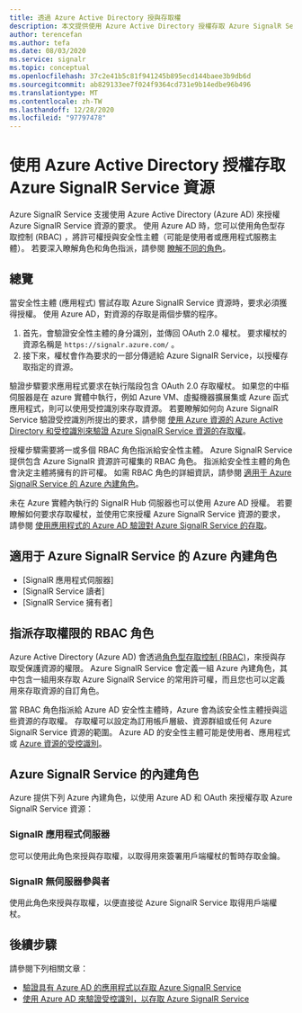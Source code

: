 ```yaml
---
title: 透過 Azure Active Directory 授與存取權
description: 本文提供使用 Azure Active Directory 授權存取 Azure SignalR Service 資源的相關資訊。
author: terencefan
ms.author: tefa
ms.date: 08/03/2020
ms.service: signalr
ms.topic: conceptual
ms.openlocfilehash: 37c2e41b5c81f941245b895ecd144baee3b9db6d
ms.sourcegitcommit: ab829133ee7f024f9364cd731e9b14edbe96b496
ms.translationtype: MT
ms.contentlocale: zh-TW
ms.lasthandoff: 12/28/2020
ms.locfileid: "97797478"
---
```

# <a name="authorize-access-to-azure-signalr-service-resources-using-azure-active-directory"></a>使用 Azure Active Directory 授權存取 Azure SignalR Service 資源
Azure SignalR Service 支援使用 Azure Active Directory (Azure AD) 來授權 Azure SignalR Service 資源的要求。 使用 Azure AD 時，您可以使用角色型存取控制 (RBAC) ，將許可權授與安全性主體（可能是使用者或應用程式服務主體）。 若要深入瞭解角色和角色指派，請參閱 [瞭解不同的角色](../role-based-access-control/overview.md)。

## <a name="overview"></a>總覽
當安全性主體 (應用程式) 嘗試存取 Azure SignalR Service 資源時，要求必須獲得授權。 使用 Azure AD，對資源的存取是兩個步驟的程序。 

 1. 首先，會驗證安全性主體的身分識別，並傳回 OAuth 2.0 權杖。 要求權杖的資源名稱是 `https://signalr.azure.com/` 。
 2. 接下來，權杖會作為要求的一部分傳遞給 Azure SignalR Service，以授權存取指定的資源。

驗證步驟要求應用程式要求在執行階段包含 OAuth 2.0 存取權杖。 如果您的中樞伺服器是在 azure 實體中執行，例如 Azure VM、虛擬機器擴展集或 Azure 函式應用程式，則可以使用受控識別來存取資源。 若要瞭解如何向 Azure SignalR Service 驗證受控識別所提出的要求，請參閱 [使用 Azure 資源的 Azure Active Directory 和受控識別來驗證 Azure SignalR Service 資源的存取權](authenticate-managed-identity.md)。 

授權步驟需要將一或多個 RBAC 角色指派給安全性主體。 Azure SignalR Service 提供包含 Azure SignalR 資源許可權集的 RBAC 角色。 指派給安全性主體的角色會決定主體將擁有的許可權。 如需 RBAC 角色的詳細資訊，請參閱 [適用于 Azure SignalR Service 的 Azure 內建角色](#azure-built-in-roles-for-azure-signalr-service)。 

未在 Azure 實體內執行的 SignalR Hub 伺服器也可以使用 Azure AD 授權。 若要瞭解如何要求存取權杖，並使用它來授權 Azure SignalR Service 資源的要求，請參閱 [使用應用程式的 Azure AD 驗證對 Azure SignalR Service 的存取](authenticate-application.md)。 

## <a name="azure-built-in-roles-for-azure-signalr-service"></a>適用于 Azure SignalR Service 的 Azure 內建角色

- [SignalR 應用程式伺服器]
- [SignalR Service 讀者]
- [SignalR Service 擁有者]

## <a name="assign-rbac-roles-for-access-rights"></a>指派存取權限的 RBAC 角色
Azure Active Directory (Azure AD) 會透過[角色型存取控制 (RBAC)](../role-based-access-control/overview.md)，來授與存取受保護資源的權限。 Azure SignalR Service 會定義一組 Azure 內建角色，其中包含一組用來存取 Azure SignalR Service 的常用許可權，而且您也可以定義用來存取資源的自訂角色。

當 RBAC 角色指派給 Azure AD 安全性主體時，Azure 會為該安全性主體授與這些資源的存取權。 存取權可以設定為訂用帳戶層級、資源群組或任何 Azure SignalR Service 資源的範圍。 Azure AD 的安全性主體可能是使用者、應用程式或 [Azure 資源的受控識別](../active-directory/managed-identities-azure-resources/overview.md)。

## <a name="built-in-roles-for-azure-signalr-service"></a>Azure SignalR Service 的內建角色
Azure 提供下列 Azure 內建角色，以使用 Azure AD 和 OAuth 來授權存取 Azure SignalR Service 資源：

### <a name="signalr-app-server"></a>SignalR 應用程式伺服器

您可以使用此角色來授與存取權，以取得用來簽署用戶端權杖的暫時存取金鑰。

### <a name="signalr-serverless-contributor"></a>SignalR 無伺服器參與者

使用此角色來授與存取權，以便直接從 Azure SignalR Service 取得用戶端權杖。

## <a name="next-steps"></a>後續步驟

請參閱下列相關文章：

- [驗證具有 Azure AD 的應用程式以存取 Azure SignalR Service](authenticate-application.md)
- [使用 Azure AD 來驗證受控識別，以存取 Azure SignalR Service](authenticate-managed-identity.md)